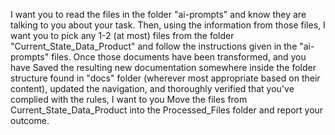 I want you to read the files in the folder "ai-prompts" and know they are talking to you about your task.  Then, using the information from those files, I want you to pick any 1-2 (at most) files from the folder "Current_State_Data_Product" and follow the instructions given in the "ai-prompts" files.  Once those documents have been transformed, and you have Saved the resulting new documentation somewhere inside the folder structure found in "docs" folder (wherever most appropriate based on their content), updated the navigation, and thoroughly verified that you've complied with the rules, I want to you Move the files from Current_State_Data_Product into the Processed_Files folder and report your outcome.